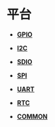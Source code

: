 # 平台<a name="ZH-CN_TOPIC_0000001054492832"></a>

-   **[GPIO](GPIO.md)**  

-   **[I2C](I2C.md)**  

-   **[SDIO](SDIO.md)**  

-   **[SPI](SPI.md)**  

-   **[UART](UART.md)**  

-   **[RTC](RTC.md)**  

-   **[COMMON](COMMON.md)**  


